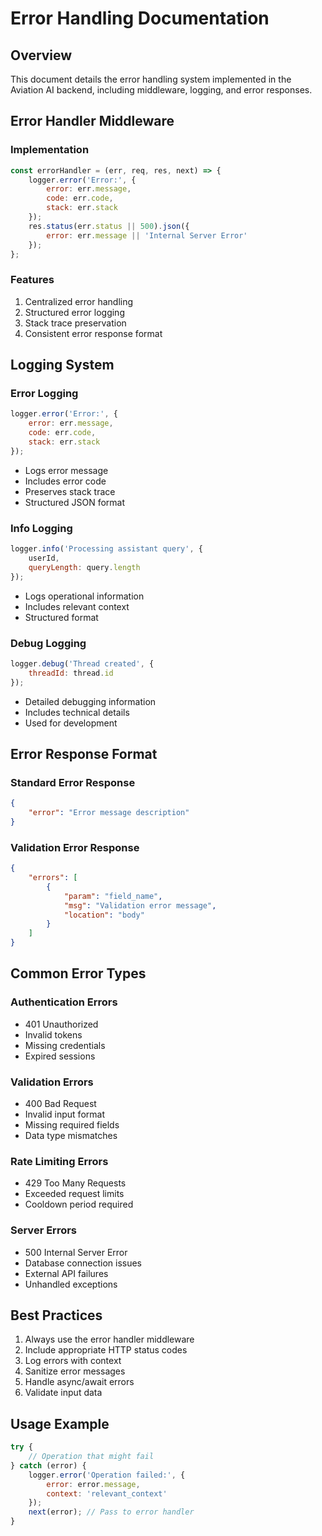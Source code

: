 # Error Handling Documentation

## Overview
This document details the error handling system implemented in the Aviation AI backend, including middleware, logging, and error responses.

## Error Handler Middleware

### Implementation
```javascript
const errorHandler = (err, req, res, next) => {
    logger.error('Error:', { 
        error: err.message,
        code: err.code,
        stack: err.stack
    });
    res.status(err.status || 500).json({
        error: err.message || 'Internal Server Error'
    });
};
```

### Features
1. Centralized error handling
2. Structured error logging
3. Stack trace preservation
4. Consistent error response format

## Logging System

### Error Logging
```javascript
logger.error('Error:', { 
    error: err.message,
    code: err.code,
    stack: err.stack
});
```
- Logs error message
- Includes error code
- Preserves stack trace
- Structured JSON format

### Info Logging
```javascript
logger.info('Processing assistant query', { 
    userId,
    queryLength: query.length 
});
```
- Logs operational information
- Includes relevant context
- Structured format

### Debug Logging
```javascript
logger.debug('Thread created', { 
    threadId: thread.id 
});
```
- Detailed debugging information
- Includes technical details
- Used for development

## Error Response Format

### Standard Error Response
```json
{
    "error": "Error message description"
}
```

### Validation Error Response
```json
{
    "errors": [
        {
            "param": "field_name",
            "msg": "Validation error message",
            "location": "body"
        }
    ]
}
```

## Common Error Types

### Authentication Errors
- 401 Unauthorized
- Invalid tokens
- Missing credentials
- Expired sessions

### Validation Errors
- 400 Bad Request
- Invalid input format
- Missing required fields
- Data type mismatches

### Rate Limiting Errors
- 429 Too Many Requests
- Exceeded request limits
- Cooldown period required

### Server Errors
- 500 Internal Server Error
- Database connection issues
- External API failures
- Unhandled exceptions

## Best Practices
1. Always use the error handler middleware
2. Include appropriate HTTP status codes
3. Log errors with context
4. Sanitize error messages
5. Handle async/await errors
6. Validate input data

## Usage Example
```javascript
try {
    // Operation that might fail
} catch (error) {
    logger.error('Operation failed:', {
        error: error.message,
        context: 'relevant_context'
    });
    next(error); // Pass to error handler
}
```
